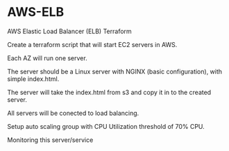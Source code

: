 # AWS-ELB

AWS Elastic Load Balancer (ELB) Terraform

Create a terraform script that will start EC2  servers  in AWS.

Each AZ will run one server.

The server should be a Linux server with NGINX (basic configuration), with simple index.html. 

The server will take the index.html from s3 and copy it in to the created server.

All servers will be conected to load balancing. 

Setup auto scaling group with CPU Utilization threshold of 70% CPU. 

Monitoring this server/service
